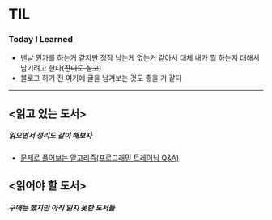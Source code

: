# TIL
### Today I Learned

* 맨날 뭔가를 하는거 같지만 정작 남는게 없는거 같아서 대체 내가 뭘 하는지 대해서 남기려고 한다(~~잔디도 심고~~)
* 블로그 하기 전 여기에 글을 남겨보는 것도 좋을 거 같다

***
## <읽고 있는 도서>
##### 읽으면서 정리도 같이 해보자
* [문제로 풀어보는 알고리즘(프로그래밍 트레이닝 Q&A)](https://github.com/seungrokoh/TIL/tree/master/Books/ProgrammingTraning)

## <읽어야 할 도서>
##### 구매는 했지만 아직 읽지 못한 도서들
